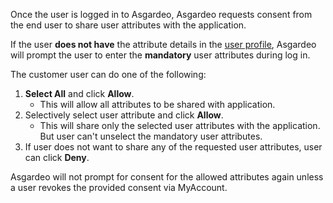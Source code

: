 
Once the user is logged in to Asgardeo, Asgardeo requests consent from the end user to share user attributes with the application. 

If the user **does not have** the attribute details in the <a href="/guides/user-management/user-profiles/">user profile</a>, Asgardeo will prompt the user to enter the **mandatory** user attributes during log in.  

The customer user can do one of the following:
1. **Select All** and click **Allow**. 
    - This will allow all attributes to be shared with application.
2. Selectively select user attribute and click **Allow**. 
    - This will share only the selected user attributes with the application. But user can't unselect the mandatory user attributes.
3. If user does not want to share any of the requested user attributes, user can click **Deny**. 

Asgardeo will not prompt for consent for the allowed attributes again unless a user revokes the provided consent via MyAccount. 

